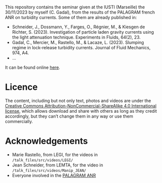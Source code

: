 This repository contains the seminar given at the IUSTI (Marseille) the 30/11/2023 by myself (C. Gadal), from the results of the PALAGRAM french ANR on turbidity currents. Some of them are already published in:

- Schneider, J., Dossmann, Y., Farges, O., Régnier, M., & Kiesgen de Richter, S. (2023). Investigation of particle laden gravity currents using the light attenuation technique. Experiments in Fluids, 64(2), 23.
- Gadal, C., Mercier, M., Rastello, M., & Lacaze, L. (2023). Slumping regime in lock-release turbidity currents. Journal of Fluid Mechanics, 974, A4.
- ...

It can be found online [here](https://cgadal-presentations.github.io/Seminar_IUSTI_gravitycurrents/talk.html#/title-slide).


# Licence

The content, including but not only text, photos and videos are under the [Creative Commons Attribution-NonCommercial-ShareAlike 4.0 International license](https://creativecommons.org/licenses/by-nc-sa/4.0/legalcode.en), which allows download and share with others as long as they credit accordingly, but they can’t change them in any way or use them commercially.

# Acknowledgements

- Marie Rastello, from LEGI, for the videos in `/talk_files/src/videos/LEGI/`
- Jean Schneider, from LEMTA, for the video in `/talk_files/src/videos/Manip_JEAN/`
- Everyone involved in the [PALAGRAM ANR](https://anr.fr/Projet-ANR-19-CE30-0041) 
